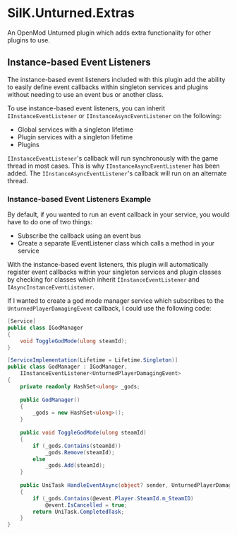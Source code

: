 # SilK.Unturned.Extras
An OpenMod Unturned plugin which adds extra functionality for other plugins to use.

## Instance-based Event Listeners
The instance-based event listeners included with this plugin add the ability to easily define event callbacks within singleton services and plugins without needing to use an event bus or another class.

To use instance-based event listeners, you can inherit `IInstanceEventListener` or `IInstanceAsyncEventListener` on the following:
- Global services with a singleton lifetime
- Plugin services with a singleton lifetime
- Plugins

`IInstanceEventListener`'s callback will run synchronously with the game thread in most cases. This is why `IInstanceAsyncEventListener` has been added. The `IInstanceAsyncEventListener`'s callback will run on an alternate thread.

### Instance-based Event Listeners Example

By default, if you wanted to run an event callback in your service, you would have to do one of two things:
- Subscribe the callback using an event bus
- Create a separate IEventListener class which calls a method in your service

With the instance-based event listeners, this plugin will automatically register event callbacks within your singleton services and plugin classes by checking for classes which inherit `IInstanceEventListener` and `IAsyncInstanceEventListener`.

If I wanted to create a god mode manager service which subscribes to the `UnturnedPlayerDamagingEvent` callback, I could use the following code:

```csharp
[Service]
public class IGodManager
{
    void ToggleGodMode(ulong steamId);
}

[ServiceImplementation(Lifetime = Lifetime.Singleton)]
public class GodManager : IGodManager,
    IInstanceEventListener<UnturnedPlayerDamagingEvent>
{
    private readonly HashSet<ulong> _gods;
    
    public GodManager()
    {
        _gods = new HashSet<ulong>();
    }
    
    public void ToggleGodMode(ulong steamId)
    {
        if (_gods.Contains(steamId))
            _gods.Remove(steamId);
        else
            _gods.Add(steamId);
    }
    
    public UniTask HandleEventAsync(object? sender, UnturnedPlayerDamagingEvent @event)
    {
        if (_gods.Contains(@event.Player.SteamId.m_SteamID)
            @event.IsCancelled = true;
        return UniTask.CompletedTask;
    }
}
```
